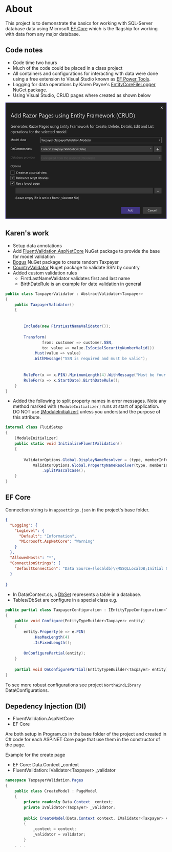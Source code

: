 ﻿# About

This project is to demonstrate the basics for working with SQL-Server database data using Microsoft [EF Core](https://learn.microsoft.com/en-us/ef/core/) which is the flagship for working with data from any major database.

## Code notes

- Code time two hours
- Much of the code could be placed in a class project
- All containers and configurations for interacting with data were done using a free extension to Visual Studio known as [EF Power Tools](https://marketplace.visualstudio.com/items?itemName=ErikEJ.EFCorePowerTools).
- Logging for data operations by Karen Payne's [EntityCoreFileLogger](https://www.nuget.org/packages/EntityCoreFileLogger/#readme-body-tab) NuGet package.
- Using Visual Studio, CRUD pages where created as shown below

![Figure1](assets/Figure1.png)

## Karen's work

- Setup data annotations
- Add [FluentValidation.AspNetCore](https://www.nuget.org/packages/FluentValidation.AspNetCore/11.3.0?_src=template) NuGet package to provide the base for model validation
- [Bogus](https://www.nuget.org/packages/Bogus/35.5.0?_src=template) NuGet package to create random Taxpayer
- [CountryValidator](https://www.nuget.org/packages/CountryValidator/1.1.3?_src=template) Nuget package to validate SSN by country
- Added custom validation rules
    - FirstLastNameValidator validates first and last name
    - BirthDateRule is an example for date validation in general

```csharp
public class TaxpayerValidator : AbstractValidator<Taxpayer>
{
    public TaxpayerValidator()
    {
        

        Include(new FirstLastNameValidator());
        
        Transform(
                from: customer => customer.SSN, 
                to: value => value.IsSocialSecurityNumberValid())
            .Must(value => value)
            .WithMessage("SSN is required and must be valid");


        RuleFor(x => x.PIN).MinimumLength(4).WithMessage("Must be four numbers");
        RuleFor(x => x.StartDate).BirthDateRule();
    }
}
```

- Added the following to split property names in error messages. Note any method marked with `[ModuleInitializer]` runs at start of application. DO NOT use [[ModuleInitializer]](https://learn.microsoft.com/en-us/dotnet/csharp/language-reference/proposals/csharp-9.0/module-initializers) unless you understand the purpose of this attribute.

```csharp
internal class FluidSetup
{
    [ModuleInitializer]
    public static void InitializeFluentValidation()
    {

        ValidatorOptions.Global.DisplayNameResolver = (type, memberInfo, expression) =>
            ValidatorOptions.Global.PropertyNameResolver(type, memberInfo, expression)
                .SplitPascalCase();
    }
}
```

## EF Core

Connection string is in `appsettings.json` in the project's base folder.

```json
{
  "Logging": {
    "LogLevel": {
      "Default": "Information",
      "Microsoft.AspNetCore": "Warning"
    }
  },
  "AllowedHosts": "*",
  "ConnectionStrings": {
    "DefaultConnection": "Data Source=(localdb)\\MSSQLLocalDB;Initial Catalog=FluentValidation1;Integrated Security=True"
  }

}
```

- In Data\Context.cs, a [DbSet](https://learn.microsoft.com/en-us/dotnet/api/microsoft.entityframeworkcore.dbset-1?view=efcore-8.0) represents a table in a database.
- Tables/DbSet are configure in a special class e.g.

```csharp
public partial class TaxpayerConfiguration : IEntityTypeConfiguration<Taxpayer>
{
    public void Configure(EntityTypeBuilder<Taxpayer> entity)
    {
        entity.Property(e => e.PIN)
            .HasMaxLength(4)
            .IsFixedLength();

        OnConfigurePartial(entity);
    }

    partial void OnConfigurePartial(EntityTypeBuilder<Taxpayer> entity);
}
```

To see more robust configurations see project `NorthWindLibrary` Data\Configurations.

## Depedency Injection (DI)

- FluentValidation.AspNetCore
- EF Core

Are both setup in Program.cs in the base folder of the project and created in C# code for each ASP.NET Core page that use them in the constructor of the page.

Example for the create page

- EF Core: Data.Context _context
- FluentValidation: IValidator&lt;Taxpayer> _validator

```csharp
namespace TaxpayerValidation.Pages
{
    public class CreateModel : PageModel
    {
        private readonly Data.Context _context;
        private IValidator<Taxpayer> _validator;

        public CreateModel(Data.Context context, IValidator<Taxpayer> validator)
        {
            _context = context;
            _validator = validator;
        }
    . . .
```